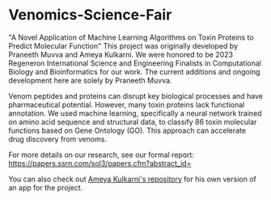 # Venomics-Science-Fair

"A Novel Application of Machine Learning Algorithms on Toxin Proteins to Predict Molecular Function"
This project was originally developed by Praneeth Muvva and Ameya Kulkarni. We were honored to be 2023 Regeneron International Science and Engineering Finalists in Computational Biology and Bioinformatics for our work. The current additions and ongoing development here are solely by Praneeth Muvva.

Venom peptides and proteins can disrupt key biological processes and have pharmaceutical potential. However, many toxin proteins lack functional annotation. We used machine learning, specifically a neural network trained on amino acid sequence and structural data, to classify 86 toxin molecular functions based on Gene Ontology (GO). This approach can accelerate drug discovery from venoms. 

For more details on our research, see our formal report:  
https://papers.ssrn.com/sol3/papers.cfm?abstract_id=

You can also check out [Ameya Kulkarni's repository](https://github.com/AmeyaKulkarni37/Venomics-Science-Fair) for his own version of an app for the project.